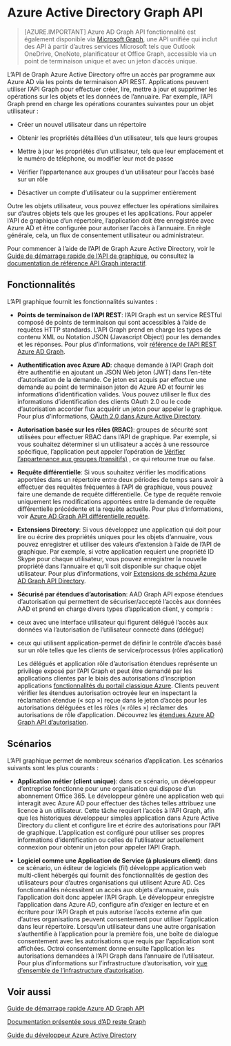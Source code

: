 <properties
   pageTitle="Azure Active Directory Graph API | Microsoft Azure"
   description="Une vue d’ensemble et démarrage rapide pour le guide pour l’API Graph qui autorise l’accès par programme à Azure AD via les points de terminaison API REST."
   services="active-directory"
   documentationCenter=""
   authors="PatAltimore"
   manager="mbaldwin"
   editor="mbaldwin" />
<tags
   ms.service="active-directory"
   ms.devlang="na"
   ms.topic="article"
   ms.tgt_pltfrm="na"
   ms.workload="identity"
   ms.date="09/16/2016"
   ms.author="mbaldwin" />

# <a name="azure-active-directory-graph-api"></a>Azure Active Directory Graph API

> [AZURE.IMPORTANT] Azure AD Graph API fonctionnalité est également disponible via [Microsoft Graph](https://graph.microsoft.io/), une API unifiée qui inclut des API à partir d’autres services Microsoft tels que Outlook OneDrive, OneNote, planificateur et Office Graph, accessible via un point de terminaison unique et avec un jeton d’accès unique.

L’API de Graph Azure Active Directory offre un accès par programme aux Azure AD via les points de terminaison API REST. Applications peuvent utiliser l’API Graph pour effectuer créer, lire, mettre à jour et supprimer les opérations sur les objets et les données de l’annuaire. Par exemple, l’API Graph prend en charge les opérations courantes suivantes pour un objet utilisateur :

- Créer un nouvel utilisateur dans un répertoire

- Obtenir les propriétés détaillées d’un utilisateur, tels que leurs groupes

- Mettre à jour les propriétés d’un utilisateur, tels que leur emplacement et le numéro de téléphone, ou modifier leur mot de passe

- Vérifier l’appartenance aux groupes d’un utilisateur pour l’accès basé sur un rôle

- Désactiver un compte d’utilisateur ou la supprimer entièrement

Outre les objets utilisateur, vous pouvez effectuer les opérations similaires sur d’autres objets tels que les groupes et les applications. Pour appeler l’API de graphique d’un répertoire, l’application doit être enregistrée avec Azure AD et être configurée pour autoriser l’accès à l’annuaire. En règle générale, cela, un flux de consentement utilisateur ou administrateur.

Pour commencer à l’aide de l’API de Graph Azure Active Directory, voir le [Guide de démarrage rapide de l’API de graphique](active-directory-graph-api-quickstart.md), ou consultez la [documentation de référence API Graph interactif](https://msdn.microsoft.com/Library/Azure/Ad/Graph/api/api-catalog).


## <a name="features"></a>Fonctionnalités

L’API graphique fournit les fonctionnalités suivantes :

- **Points de terminaison de l’API REST**: l’API Graph est un service RESTful composé de points de terminaison qui sont accessibles à l’aide de requêtes HTTP standards. L’API Graph prend en charge les types de contenu XML ou Notation JSON (Javascript Object) pour les demandes et les réponses. Pour plus d’informations, voir [référence de l’API REST Azure AD Graph](https://msdn.microsoft.com/Library/Azure/Ad/Graph/api/api-catalog).

- **Authentification avec Azure AD**: chaque demande à l’API Graph doit être authentifié en ajoutant un JSON Web jeton (JWT) dans l’en-tête d’autorisation de la demande. Ce jeton est acquis par effectue une demande au point de terminaison jeton de Azure AD et fournir les informations d’identification valides. Vous pouvez utiliser le flux des informations d’identification des clients OAuth 2.0 ou le code d’autorisation accorder flux acquérir un jeton pour appeler le graphique. Pour plus d’informations, [OAuth 2.0 dans Azure Active Directory](https://msdn.microsoft.com/library/azure/dn645545.aspx).

- **Autorisation basée sur les rôles (RBAC)**: groupes de sécurité sont utilisées pour effectuer RBAC dans l’API de graphique. Par exemple, si vous souhaitez déterminer si un utilisateur a accès à une ressource spécifique, l’application peut appeler l’opération de [Vérifier l’appartenance aux groupes (transitifs)](https://msdn.microsoft.com/Library/Azure/Ad/Graph/api/groups-operations#FunctionsandactionsongroupsCheckmembershipinaspecificgrouptransitive) , ce qui retourne true ou false.

- **Requête différentielle**: Si vous souhaitez vérifier les modifications apportées dans un répertoire entre deux périodes de temps sans avoir à effectuer des requêtes fréquentes à l’API de graphique, vous pouvez faire une demande de requête différentielle. Ce type de requête renvoie uniquement les modifications apportées entre la demande de requête différentielle précédente et la requête actuelle. Pour plus d’informations, voir [Azure AD Graph API différentielle requête](https://msdn.microsoft.com/Library/Azure/Ad/Graph/howto/azure-ad-graph-api-differential-query).

- **Extensions Directory**: Si vous développez une application qui doit pour lire ou écrire des propriétés uniques pour les objets d’annuaire, vous pouvez enregistrer et utiliser des valeurs d’extension à l’aide de l’API de graphique. Par exemple, si votre application requiert une propriété ID Skype pour chaque utilisateur, vous pouvez enregistrer la nouvelle propriété dans l’annuaire et qu’il soit disponible sur chaque objet utilisateur. Pour plus d’informations, voir [Extensions de schéma Azure AD Graph API Directory](https://msdn.microsoft.com/Library/Azure/Ad/Graph/howto/azure-ad-graph-api-directory-schema-extensions).

- **Sécurisé par étendues d’autorisation**: AAD Graph API expose étendues d’autorisation qui permettent de sécuriser/accepté l’accès aux données AAD et prend en charge divers types d’application client, y compris :
 - ceux avec une interface utilisateur qui figurent délégué l’accès aux données via l’autorisation de l’utilisateur connecté dans (délégué)
  - ceux qui utilisent application-permet de définir le contrôle d’accès basé sur un rôle telles que les clients de service/processus (rôles application)

    Les délégués et application rôle d’autorisation étendues représente un privilège exposé par l’API Graph et peut être demandé par les applications clientes par le biais des autorisations d’inscription applications [fonctionnalités du portail classique Azure](https://manage.windowsazure.com). Clients peuvent vérifier les étendues autorisation octroyée leur en inspectant la réclamation étendue (« scp ») reçue dans le jeton d’accès pour les autorisations déléguées et les rôles (« rôles ») réclamer des autorisations de rôle d’application. Découvrez les [étendues Azure AD Graph API d’autorisation](https://msdn.microsoft.com/Library/Azure/Ad/Graph/howto/azure-ad-graph-api-permission-scopes).


## <a name="scenarios"></a>Scénarios

L’API graphique permet de nombreux scénarios d’application. Les scénarios suivants sont les plus courants :

- **Application métier (client unique)**: dans ce scénario, un développeur d’entreprise fonctionne pour une organisation qui dispose d’un abonnement Office 365. Le développeur génère une application web qui interagit avec Azure AD pour effectuer des tâches telles attribuez une licence à un utilisateur. Cette tâche requiert l’accès à l’API Graph, afin que les historiques développeur simples application dans Azure Active Directory du client et configure lire et écrire des autorisations pour l’API de graphique. L’application est configuré pour utiliser ses propres informations d’identification ou celles de l’utilisateur actuellement connexion pour obtenir un jeton pour appeler l’API Graph.

- **Logiciel comme une Application de Service (à plusieurs client)**: dans ce scénario, un éditeur de logiciels (fil) développe application web multi-client hébergés qui fournit des fonctionnalités de gestion des utilisateurs pour d’autres organisations qui utilisent Azure AD. Ces fonctionnalités nécessitent un accès aux objets d’annuaire, puis l’application doit donc appeler l’API Graph. Le développeur enregistre l’application dans Azure AD, configure afin d’exiger en lecture et en écriture pour l’API Graph et puis autorise l’accès externe afin que d’autres organisations peuvent consentement pour utiliser l’application dans leur répertoire. Lorsqu’un utilisateur dans une autre organisation s’authentifie à l’application pour la première fois, une boîte de dialogue consentement avec les autorisations que requis par l’application sont affichées.  Octroi consentement donne ensuite l’application les autorisations demandées à l’API Graph dans l’annuaire de l’utilisateur. Pour plus d’informations sur l’infrastructure d’autorisation, voir [vue d’ensemble de l’infrastructure d’autorisation](active-directory-integrating-applications.md).

## <a name="see-also"></a>Voir aussi

[Guide de démarrage rapide Azure AD Graph API](active-directory-graph-api-quickstart.md)

[Documentation présentée sous d’AD reste Graph](https://msdn.microsoft.com/Library/Azure/Ad/Graph/api/api-catalog)

[Guide du développeur Azure Active Directory](active-directory-developers-guide.md)
